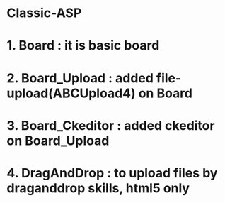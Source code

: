 # Classic-ASP
   # 1. Board : it is basic board
   # 2. Board_Upload : added file-upload(ABCUpload4) on Board
   # 3. Board_Ckeditor : added ckeditor on Board_Upload
   # 4. DragAndDrop : to upload files by draganddrop skills, html5 only
